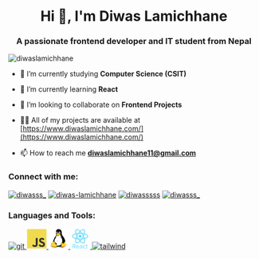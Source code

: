 <h1 align="center">Hi 👋, I'm Diwas Lamichhane</h1>
<h3 align="center">A passionate frontend developer and IT student from Nepal</h3>

<p align="left"> <img src="https://komarev.com/ghpvc/?username=diwaslamichhane&label=Profile%20views&color=0e75b6&style=flat" alt="diwaslamichhane" /> </p>

- 🔭 I’m currently studying **Computer Science (CSIT)**

- 🌱 I’m currently learning **React**

- 👯 I’m looking to collaborate on **Frontend Projects**

- 👨‍💻 All of my projects are available at [https://www.diwaslamichhane.com/](https://www.diwaslamichhane.com/)

- 📫 How to reach me **diwaslamichhane11@gmail.com**

<h3 align="left">Connect with me:</h3>
<p align="left">
<a href="https://twitter.com/diwasss_" target="blank"><img align="center" src="https://raw.githubusercontent.com/rahuldkjain/github-profile-readme-generator/master/src/images/icons/Social/twitter.svg" alt="diwasss_" height="30" width="40" /></a>
<a href="https://linkedin.com/in/diwas-lamichhane" target="blank"><img align="center" src="https://raw.githubusercontent.com/rahuldkjain/github-profile-readme-generator/master/src/images/icons/Social/linked-in-alt.svg" alt="diwas-lamichhane" height="30" width="40" /></a>
<a href="https://fb.com/diwasssss" target="blank"><img align="center" src="https://raw.githubusercontent.com/rahuldkjain/github-profile-readme-generator/master/src/images/icons/Social/facebook.svg" alt="diwasssss" height="30" width="40" /></a>
<a href="https://instagram.com/diwasss_" target="blank"><img align="center" src="https://raw.githubusercontent.com/rahuldkjain/github-profile-readme-generator/master/src/images/icons/Social/instagram.svg" alt="diwasss_" height="30" width="40" /></a>
</p>

<h3 align="left">Languages and Tools:</h3>
<p align="left"> <a href="https://git-scm.com/" target="_blank" rel="noreferrer"> <img src="https://www.vectorlogo.zone/logos/git-scm/git-scm-icon.svg" alt="git" width="40" height="40"/> </a> <a href="https://developer.mozilla.org/en-US/docs/Web/JavaScript" target="_blank" rel="noreferrer"> <img src="https://raw.githubusercontent.com/devicons/devicon/master/icons/javascript/javascript-original.svg" alt="javascript" width="40" height="40"/> </a> <a href="https://www.linux.org/" target="_blank" rel="noreferrer"> <img src="https://raw.githubusercontent.com/devicons/devicon/master/icons/linux/linux-original.svg" alt="linux" width="40" height="40"/> </a> <a href="https://reactjs.org/" target="_blank" rel="noreferrer"> <img src="https://raw.githubusercontent.com/devicons/devicon/master/icons/react/react-original-wordmark.svg" alt="react" width="40" height="40"/> </a> <a href="https://tailwindcss.com/" target="_blank" rel="noreferrer"> <img src="https://www.vectorlogo.zone/logos/tailwindcss/tailwindcss-icon.svg" alt="tailwind" width="40" height="40"/> </a> </p>

